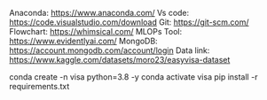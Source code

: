 <!-- MLOPs-Production-Ready-Machine-Learning-Project -->



Anaconda: https://www.anaconda.com/
Vs code: https://code.visualstudio.com/download
Git: https://git-scm.com/
Flowchart: https://whimsical.com/
MLOPs Tool: https://www.evidentlyai.com/
MongoDB: https://account.mongodb.com/account/login
Data link: https://www.kaggle.com/datasets/moro23/easyvisa-dataset


<!-- How to run? -->

conda create -n visa python=3.8 -y
conda activate visa
pip install -r requirements.txt
